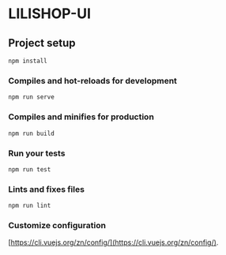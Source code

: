 # LILISHOP-UI

## Project setup
```
npm install
```

### Compiles and hot-reloads for development
```
npm run serve
```

### Compiles and minifies for production
```
npm run build
```

### Run your tests
```
npm run test
```

### Lints and fixes files
```
npm run lint
```

### Customize configuration
[https://cli.vuejs.org/zn/config/](https://cli.vuejs.org/zn/config/).

